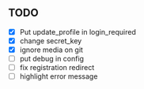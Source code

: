 ## TODO

- [x] Put update_profile in login_required
- [x] change secret_key
- [x] ignore media on git
- [ ] put debug in config
- [ ] fix registration redirect
- [ ] highlight error message